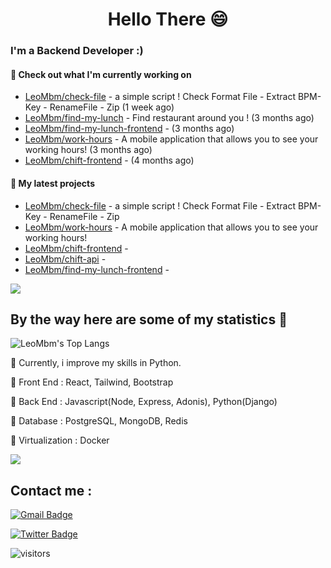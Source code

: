 <h1 align="center">Hello There 😄 </h1>

### I'm a Backend Developer :)

#### 👷 Check out what I'm currently working on

- [LeoMbm/check-file](https://github.com/LeoMbm/check-file) - a simple script ! Check Format File - Extract BPM-Key - RenameFile - Zip (1 week ago)
- [LeoMbm/find-my-lunch](https://github.com/LeoMbm/find-my-lunch) - Find restaurant around you ! (3 months ago)
- [LeoMbm/find-my-lunch-frontend](https://github.com/LeoMbm/find-my-lunch-frontend) -  (3 months ago)
- [LeoMbm/work-hours](https://github.com/LeoMbm/work-hours) - A mobile application that allows you to see your working hours! (3 months ago)
- [LeoMbm/chift-frontend](https://github.com/LeoMbm/chift-frontend) -  (4 months ago)

#### 🌱 My latest projects

- [LeoMbm/check-file](https://github.com/LeoMbm/check-file) - a simple script ! Check Format File - Extract BPM-Key - RenameFile - Zip
- [LeoMbm/work-hours](https://github.com/LeoMbm/work-hours) - A mobile application that allows you to see your working hours!
- [LeoMbm/chift-frontend](https://github.com/LeoMbm/chift-frontend) - 
- [LeoMbm/chift-api](https://github.com/LeoMbm/chift-api) - 
- [LeoMbm/find-my-lunch-frontend](https://github.com/LeoMbm/find-my-lunch-frontend) - 



<a href="https://www.youtube.com/watch?v=nC9dQOnUyao"><img src="https://indianmemetemplates.com/wp-content/uploads/Computer-Guy.jpg"></a>


## By the way here are some of my statistics 🚀
![LeoMbm's Top Langs](https://github-readme-stats.vercel.app/api/top-langs/?username=LeoMbm&theme=tokyonight&layout=compact)

🌱 Currently, i improve my skills in Python.

🧱 Front End : React, Tailwind, Bootstrap

🧱 Back End : Javascript(Node, Express, Adonis), Python(Django)

🧱 Database : PostgreSQL, MongoDB, Redis

🧱 Virtualization : Docker


<a href="https://www.youtube.com/watch?v=dQw4w9WgXcQ"><img src="https://user-images.githubusercontent.com/73097560/115834477-dbab4500-a447-11eb-908a-139a6edaec5c.gif"></a>

## Contact me : 
[![Gmail Badge](https://img.shields.io/badge/-leonidas.j.mbm@gmail.com-blue?style=flat-roundedrectangle&logo=Gmail&logoColor=white&link=mailto:leonidas.j.mbm@gmail.com)](leonidas.j.mbm@gmail.com)

[![Twitter Badge](https://img.shields.io/badge/-@TechLeo777-1ca0f1?style=flat-square&labelColor=1ca0f1&logo=twitter&logoColor=white&link=https://twitter.com/TechLeo777)](https://twitter.com/TechLeo777) 


![visitors](https://komarev.com/ghpvc/?username=LeoMbm&color=yellow)


